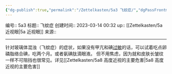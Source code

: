 ```yaml
---
{"dg-publish":true,"permalink":"/Zettelkasten/5a3 飞蚊症/","dgPassFrontmatter":true}
---
```


编号:: 5a3
标题:: 飞蚊症
创建时间:: 2023-03-14 00:32
up:: [[Zettelkasten/5a 近视眼\|5a 近视眼]]
来源:: 

---
针对玻璃体混浊（飞蚊症）的症状，如果没有甲亢和碘[过敏](https://dxy.com/disease/995/detail)的话，可以试着吃点卵磷脂络合碘，吃两个月。或者氨碘肽滴眼液。
但不用焦虑，因为就和皮肤长皱纹一样不可阻挡也很常见。详见[[Zettelkasten/5a8 高度近视的主要危害\|5a8 高度近视的主要危害]]